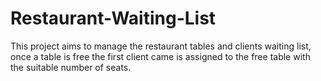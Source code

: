# Restaurant-Waiting-List
This project aims to manage the restaurant tables and clients waiting list, once a table is free the first client came is assigned to the free table with the suitable number of seats.
